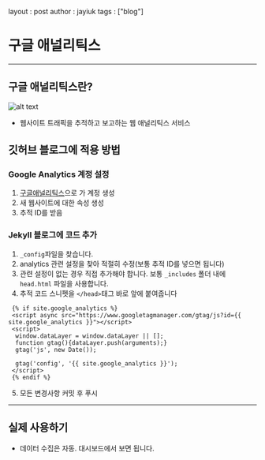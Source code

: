 layout : post
author : jayiuk
tags : ["blog"]

# 구글 애널리틱스

---

## 구글 애널리틱스란?
![alt text](https://4011092965-files.gitbook.io/~/files/v0/b/gitbook-legacy-files/o/assets%2F-M-w1z_NmDJj_bLdi8oT%2F-M6hAg88_piV3pcKs8T4%2F-M6lqt8OK2CV7M-vK1pD%2F%E1%84%80%E1%85%AE%E1%84%80%E1%85%B3%E1%86%AF-%E1%84%8B%E1%85%A2%E1%84%82%E1%85%A5%E1%86%AF%E1%84%85%E1%85%B5%E1%84%90%E1%85%B5%E1%86%A8%E1%84%89%E1%85%B3-%E1%84%85%E1%85%A9%E1%84%80%E1%85%A9.jpg?alt=media&token=56ff2110-c0ce-4680-91cf-5fd319387db7)
 - 웹사이트 트래픽을 추적하고 보고하는 웹 애널리틱스 서비스

## 깃허브 블로그에 적용 방법
### Google Analytics 계정 설정
 1. [구글애널리틱스](https://analytics.google.com)으로 가 계정 생성
 2. 새 웹사이트에 대한 속성 생성
 3. 추적 ID를 받음


### Jekyll 블로그에 코드 추가
 1. `_config`파일을 찾습니다.
 2. analytics 관련 설정을 찾아 적절히 수정(보통 추적 ID를 넣으면 됩니다)
 3. 관련 설정이 없는 경우 직접 추가해야 합니다. 보통 `_includes` 폴더 내에 `head.html` 파일을 사용합니다.
 4. 추적 코드 스니펫을 `</head>`태그 바로 앞에 붙여줍니다

```
 {% if site.google_analytics %}
 <script async src="https://www.googletagmanager.com/gtag/js?id={{ site.google_analytics }}"></script>
 <script>
  window.dataLayer = window.dataLayer || [];
  function gtag(){dataLayer.push(arguments);}
  gtag('js', new Date());

  gtag('config', '{{ site.google_analytics }}');
 </script>
 {% endif %}
```
 5. 모든 변경사항 커밋 후 푸시

---

## 실제 사용하기
 - 데이터 수집은 자동. 대시보드에서 보면 됩니다.